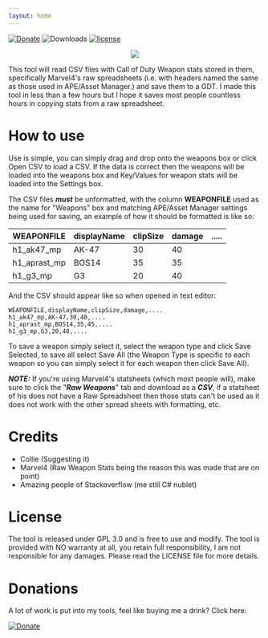```yaml
---
layout: home
---
```


[![Donate](https://img.shields.io/badge/Donate-PayPal-yellowgreen.svg)](https://www.paypal.me/scobalula) ![Downloads](https://img.shields.io/github/downloads/Scobalula/CSVWeaponStatReader/total.svg) [![license](https://img.shields.io/github/license/Scobalula/CSVWeaponStatReader.svg)]()

<div style="text-align:center"><img src ="https://i.imgur.com/egtdqDo.png"/></div>

This tool will read CSV files with Call of Duty Weapon stats stored in them, specifically Marvel4's raw spreadsheets (i.e. with headers named the same as those used in APE/Asset Manager.) and save them to a GDT. I made this tool in less than a few hours but I hope it saves most people countless hours in copying stats from a raw spreadsheet.

# How to use

Use is simple, you can simply drag and drop onto the weapons box or click Open CSV to load a CSV. If the data is correct then the weapons will be loaded into the weapons box and Key/Values for weapon stats will be loaded into the Settings box.

The CSV files ***must*** be unformatted, with the column **WEAPONFILE** used as the name for "Weapons" box and matching APE/Asset Manager settings being used for saving, an example of how it should be formatted is like so:

| WEAPONFILE   | displayName | clipSize | damage | ..... |
|--------------|-------------|----------|--------|-------|
| h1_ak47_mp   | AK-47       | 30       | 40     |       |
| h1_aprast_mp | BOS14       | 35       | 35     |       |
| h1_g3_mp     | G3          | 20       | 40     |       |

And the CSV should appear like so when opened in text editor:

```
WEAPONFILE,displayName,clipSize,damage,....
h1_ak47_mp,AK-47,30,40,....
h1_aprast_mp,BOS14,35,45,....
h1_g3_mp,G3,20,40,....
```

To save a weapon simply select it, select the weapon type and click Save Selected, to save all select Save All (the Weapon Type is specific to each weapon so you can simply select it for each weapon then click Save All).

***NOTE:*** If you're using Marvel4's statsheets (which most people will), make sure to click the "***Raw Weapons***" tab and download as a ***CSV***, if a statsheet of his does not have a Raw Spreadsheet then those stats can't be used as it does not work with the other spread sheets with formatting, etc.

# Credits

* Collie (Suggesting it)
* Marvel4 (Raw Weapon Stats being the reason this was made that are on point)
* Amazing people of Stackoverflow (me still C# nublet)

# License

The tool is released under GPL 3.0 and is free to use and modify. The tool is provided with NO warranty at all, you retain full responsibility, I am not responsible for any damages. Please read the LICENSE file for more details.

# Donations

A lot of work is put into my tools, feel like buying me a drink? Click here:

[![Donate](https://img.shields.io/badge/Donate-PayPal-yellowgreen.svg)](https://www.paypal.me/scobalula) 
